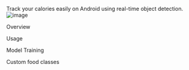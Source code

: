 Track your calories easily on Android using real-time object detection.
![image](https://github.com/CarloGacuan/NutriScanPH/assets/124227436/ad724c87-111d-4aec-9397-c0e3e3af294e)

Overview

Usage

Model Training

Custom food classes
